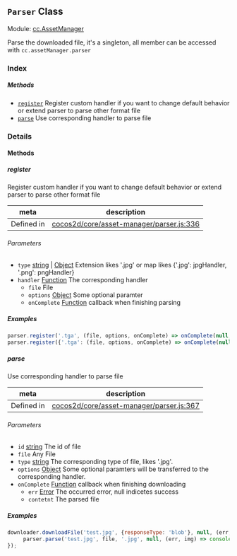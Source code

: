 ## `Parser` Class



Module: [cc.AssetManager](../modules/cc.AssetManager.md)


Parse the downloaded file, it's a singleton, all member can be accessed with `cc.assetManager.parser`



### Index



##### Methods

  - [`register`](#register) Register custom handler if you want to change default behavior or extend parser to parse other format file
  - [`parse`](#parse) Use corresponding handler to parse file



### Details




<!-- Method Block -->
#### Methods


##### register

Register custom handler if you want to change default behavior or extend parser to parse other format file

| meta | description |
|------|-------------|
| Defined in | [cocos2d/core/asset-manager/parser.js:336](https://github.com/cocos-creator/engine/blob/e361a2e93351aacda485d2038abd4eba2998a298/cocos2d/core/asset-manager/parser.js#L336) |

###### Parameters
- `type` <a href="https://developer.mozilla.org/en/JavaScript/Reference/Global_Objects/String" class="crosslink external" target="_blank">string</a> &#124; <a href="https://developer.mozilla.org/en/JavaScript/Reference/Global_Objects/Object" class="crosslink external" target="_blank">Object</a> Extension likes '.jpg' or map likes {'.jpg': jpgHandler, '.png': pngHandler}
- `handler` <a href="https://developer.mozilla.org/en/JavaScript/Reference/Global_Objects/Function" class="crosslink external" target="_blank">Function</a> The corresponding handler
	- `file`  File
	- `options` <a href="https://developer.mozilla.org/en/JavaScript/Reference/Global_Objects/Object" class="crosslink external" target="_blank">Object</a> Some optional paramter
	- `onComplete` <a href="https://developer.mozilla.org/en/JavaScript/Reference/Global_Objects/Function" class="crosslink external" target="_blank">Function</a> callback when finishing parsing

##### Examples

```js
parser.register('.tga', (file, options, onComplete) => onComplete(null, null));
parser.register({'.tga': (file, options, onComplete) => onComplete(null, null), '.ext': (file, options, onComplete) => onComplete(null, null)});
```

##### parse

Use corresponding handler to parse file

| meta | description |
|------|-------------|
| Defined in | [cocos2d/core/asset-manager/parser.js:367](https://github.com/cocos-creator/engine/blob/e361a2e93351aacda485d2038abd4eba2998a298/cocos2d/core/asset-manager/parser.js#L367) |

###### Parameters
- `id` <a href="https://developer.mozilla.org/en/JavaScript/Reference/Global_Objects/String" class="crosslink external" target="_blank">string</a> The id of file
- `file` Any File
- `type` <a href="https://developer.mozilla.org/en/JavaScript/Reference/Global_Objects/String" class="crosslink external" target="_blank">string</a> The corresponding type of file, likes '.jpg'.
- `options` <a href="https://developer.mozilla.org/en/JavaScript/Reference/Global_Objects/Object" class="crosslink external" target="_blank">Object</a> Some optional paramters will be transferred to the corresponding handler.
- `onComplete` <a href="https://developer.mozilla.org/en/JavaScript/Reference/Global_Objects/Function" class="crosslink external" target="_blank">Function</a> callback when finishing downloading
	- `err` <a href="https://developer.mozilla.org/en/JavaScript/Reference/Global_Objects/Error" class="crosslink external" target="_blank">Error</a> The occurred error, null indicetes success
	- `contetnt`  The parsed file

##### Examples

```js
downloader.downloadFile('test.jpg', {responseType: 'blob'}, null, (err, file) => {
     parser.parse('test.jpg', file, '.jpg', null, (err, img) => console.log(err));
});
```


